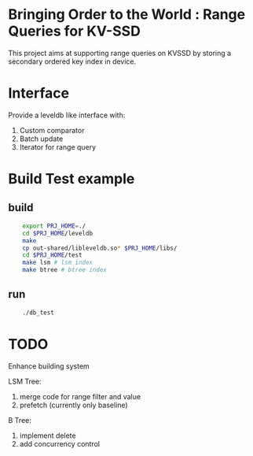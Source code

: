 # Bringing Order to the World : Range Queries for KV-SSD

This project aims at supporting range queries on KVSSD by storing a secondary ordered key index in device.

# Interface

Provide a leveldb like interface with:
1. Custom comparator
2. Batch update
3. Iterator for range query

# Build Test example

## build

```bash
	export PRJ_HOME=./
	cd $PRJ_HOME/leveldb
	make
	cp out-shared/libleveldb.so* $PRJ_HOME/libs/
	cd $PRJ_HOME/test
	make lsm # lsm index
	make btree # btree index
```

## run
```bash
	./db_test
```

# TODO

Enhance building system

LSM Tree:
1. merge code for range filter and value 
2. prefetch (currently only baseline)

B Tree:
1. implement delete
2. add concurrency control

